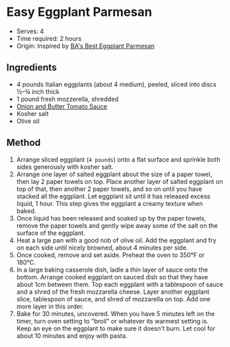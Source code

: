 # Easy Eggplant Parmesan
* Serves: 4
* Time required: 2 hours
* Origin: Inspired by [BA's Best Eggplant Parmesan](https://www.bonappetit.com/recipe/bas-best-eggplant-parmesan)

## Ingredients
* 4 pounds Italian eggplants (about 4 medium), peeled, sliced into discs ½–¾ inch thick
* 1 pound fresh mozzerella, shredded
* [Onion and Butter Tomato Sauce](www.jessiesrecipes.com/dressings%2C-relishes%2C-salsas%2C-and-sauces/onion-and-butter-tomato-sauce/)
* Kosher salt
* Olive oil

## Method
1. Arrange sliced eggplant (`4 pounds`) onto a flat surface and sprinkle both sides generously with kosher salt.
1. Arrange one layer of salted eggplant about the size of a paper towel, then lay 2 paper towels on top. Place another layer of salted eggplant on top of that, then another 2 paper towels, and so on until you have stacked all the eggplant. Let eggplant sit until it has released excess liquid, 1 hour. This step gives the eggplant a creamy texture when baked.
1. Once liquid has been released and soaked up by the paper towels, remove the paper towels and gently wipe away some of the salt on the surface of the eggplant.
1. Heat a large pan with a good nob of olive oil. Add the eggplant and fry on each side until nicely browned, about 4 minutes per side.
1. Once cooked, remove and set aside. Preheat the oven to 350°F or 180°C.
1. In a large baking casserole dish, ladle a thin layer of sauce onto the bottom. Arrange cooked eggplant on sauced dish so that they have about 1cm between them. Top each eggplant with a tablespoon of sauce and a shred of the fresh mozzarella cheese. Layer another eggplant slice, tablespoon of sauce, and shred of mozzarella on top. Add one more layer in this order.
1. Bake for 30 minutes, uncovered. When you have 5 minutes left on the timer, turn oven setting to "broil" or whatever its warmest setting is. Keep an eye on the eggplant to make sure it doesn't burn. Let cool for about 10 minutes and enjoy with pasta.
